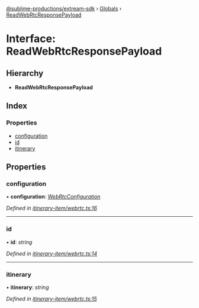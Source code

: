 [@sublime-productions/extream-sdk](../README.md) › [Globals](../globals.md) › [ReadWebRtcResponsePayload](readwebrtcresponsepayload.md)

# Interface: ReadWebRtcResponsePayload

## Hierarchy

* **ReadWebRtcResponsePayload**

## Index

### Properties

* [configuration](readwebrtcresponsepayload.md#configuration)
* [id](readwebrtcresponsepayload.md#id)
* [itinerary](readwebrtcresponsepayload.md#itinerary)

## Properties

###  configuration

• **configuration**: *[WebRtcConfiguration](webrtcconfiguration.md)*

*Defined in [itinerary-item/webrtc.ts:16](https://github.com/Extream-SaaS/ex-sdk/blob/8b68273/src/itinerary-item/webrtc.ts#L16)*

___

###  id

• **id**: *string*

*Defined in [itinerary-item/webrtc.ts:14](https://github.com/Extream-SaaS/ex-sdk/blob/8b68273/src/itinerary-item/webrtc.ts#L14)*

___

###  itinerary

• **itinerary**: *string*

*Defined in [itinerary-item/webrtc.ts:15](https://github.com/Extream-SaaS/ex-sdk/blob/8b68273/src/itinerary-item/webrtc.ts#L15)*
